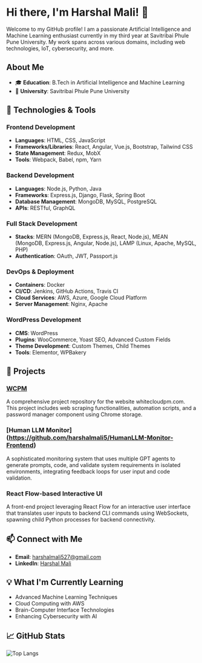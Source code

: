 
# Hi there, I'm Harshal Mali! 👋


Welcome to my GitHub profile! I am a passionate Artificial Intelligence and Machine Learning enthusiast currently in my third year at Savitribai Phule Pune University. My work spans across various domains, including web technologies, IoT, cybersecurity, and more.

## About Me

- 🎓 **Education**: B.Tech in Artificial Intelligence and Machine Learning
- 🏫 **University**: Savitribai Phule Pune University

## 🔧 Technologies & Tools

### Frontend Development
- **Languages**: HTML, CSS, JavaScript
- **Frameworks/Libraries**: React, Angular, Vue.js, Bootstrap, Tailwind CSS
- **State Management**: Redux, MobX
- **Tools**: Webpack, Babel, npm, Yarn

### Backend Development
- **Languages**: Node.js, Python, Java
- **Frameworks**: Express.js, Django, Flask, Spring Boot
- **Database Management**: MongoDB, MySQL, PostgreSQL
- **APIs**: RESTful, GraphQL

### Full Stack Development
- **Stacks**: MERN (MongoDB, Express.js, React, Node.js), MEAN (MongoDB, Express.js, Angular, Node.js), LAMP (Linux, Apache, MySQL, PHP)
- **Authentication**: OAuth, JWT, Passport.js

### DevOps & Deployment
- **Containers**: Docker
- **CI/CD**: Jenkins, GitHub Actions, Travis CI
- **Cloud Services**: AWS, Azure, Google Cloud Platform
- **Server Management**: Nginx, Apache

### WordPress Development
- **CMS**: WordPress
- **Plugins**: WooCommerce, Yoast SEO, Advanced Custom Fields
- **Theme Development**: Custom Themes, Child Themes
- **Tools**: Elementor, WPBakery

## 🚀 Projects

### [WCPM](https://github.com/harshalmali5/WCPM)
A comprehensive project repository for the website whitecloudpm.com. This project includes web scraping functionalities, automation scripts, and a password manager component using Chrome storage.

### [Human LLM Monitor] (https://github.com/harshalmali5/HumanLLM-Monitor-Frontend)
A sophisticated monitoring system that uses multiple GPT agents to generate prompts, code, and validate system requirements in isolated environments, integrating feedback loops for user input and code validation.

### React Flow-based Interactive UI
A front-end project leveraging React Flow for an interactive user interface that translates user inputs to backend CLI commands using WebSockets, spawning child Python processes for backend connectivity.

## 📫 Connect with Me

- **Email**: [harshalmali527@gmail.com](mailto:harshalmali527@gmail.com)
- **LinkedIn**: [Harshal Mali](https://www.linkedin.com/in/harshalmali/)

## 💡 What I'm Currently Learning

- Advanced Machine Learning Techniques
- Cloud Computing with AWS
- Brain-Computer Interface Technologies
- Enhancing Cybersecurity with AI

## 📈 GitHub Stats



![Top Langs](https://github-readme-stats.vercel.app/api/top-langs/?username=harshalmali5&layout=compact&theme=radical)


